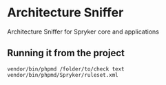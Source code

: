 # Architecture Sniffer
Architecture Sniffer for Spryker core and applications


## Running it from the project

```
vendor/bin/phpmd /folder/to/check text vendor/bin/phpmd/Spryker/ruleset.xml
```
